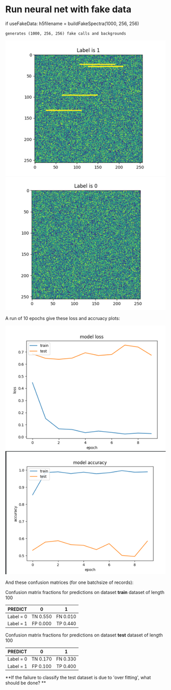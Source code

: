 # Run neural net with fake data

if useFakeData:
    h5filename = buildFakeSpectra(1000, 256, 256)
    
    generates (1000, 256, 256) fake calls and backgrounds
    
![Fake call](https://github.com/veirs/orcasound-signal-classifier/blob/main/notes/fakeCall.png "Fake Call")
![Fake background](https://github.com/veirs/orcasound-signal-classifier/blob/main/notes/fakeBackground.png "Fake Background")   

A run of 10 epochs give these loss and accruacy plots:

![Loss](https://github.com/veirs/orcasound-signal-classifier/blob/main/notes/fakeModelLoss.png "Loss history")
![Accuracy](https://github.com/veirs/orcasound-signal-classifier/blob/main/notes/fakeModelAccuracy.png "Accruacy history")   

And these confusion matrices (for one batchsize of records):

Confusion matrix fractions for predictions on dataset **train** dataset of length 100


|        PREDICT |     0     |      1     |
| -------------- |:---------:|:----------:|
|   Label = 0    |  TN 0.550 |   FN 0.010 |
|   Label = 1    |  FP 0.000 |   TP 0.440 |

Confusion matrix fractions for predictions on dataset **test** dataset of length 100


|        PREDICT |     0     |      1     |
| -------------- |:---------:|:----------:|
|   Label = 0    |  TN 0.170 |   FN 0.330 |
|   Label = 1    |  FP 0.100 |   TP 0.400 |


**If the failure to classify the test dataset is due to 'over fitting', what should be done? **


